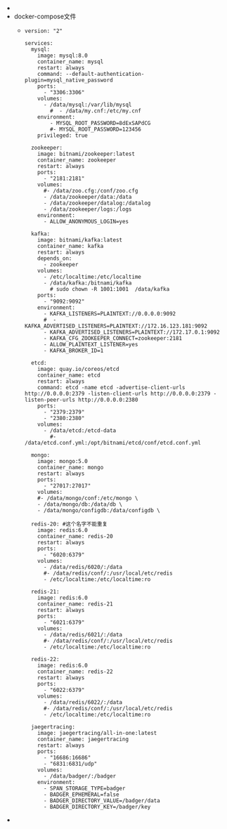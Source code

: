 -
- docker-compose文件
	- ```
	  version: "2"
	  
	  services:
	    mysql:
	      image: mysql:8.0
	      container_name: mysql
	      restart: always
	      command: --default-authentication-plugin=mysql_native_password
	      ports:
	        - "3306:3306"
	      volumes:
	        - /data/mysql:/var/lib/mysql
	          #  - /data/my.cnf:/etc/my.cnf
	      environment:
	          - MYSQL_ROOT_PASSWORD=8dExSAPdCG
	          #- MYSQL_ROOT_PASSWORD=123456
	      privileged: true
	  
	    zookeeper:
	      image: bitnami/zookeeper:latest
	      container_name: zookeeper
	      restart: always
	      ports:
	        - "2181:2181"
	      volumes:
	        #- /data/zoo.cfg:/conf/zoo.cfg
	        - /data/zookeeper/data:/data
	        - /data/zookeeper/datalog:/datalog
	        - /data/zookeeper/logs:/logs
	      environment:
	        - ALLOW_ANONYMOUS_LOGIN=yes
	  
	    kafka:
	      image: bitnami/kafka:latest
	      container_name: kafka
	      restart: always
	      depends_on:
	        - zookeeper
	      volumes:
	        - /etc/localtime:/etc/localtime
	        - /data/kafka:/bitnami/kafka
	          # sudo chown -R 1001:1001  /data/kafka
	      ports:
	        - "9092:9092"
	      environment:
	        - KAFKA_LISTENERS=PLAINTEXT://0.0.0.0:9092
	        #  - KAFKA_ADVERTISED_LISTENERS=PLAINTEXT://172.16.123.181:9092
	        - KAFKA_ADVERTISED_LISTENERS=PLAINTEXT://172.17.0.1:9092
	        - KAFKA_CFG_ZOOKEEPER_CONNECT=zookeeper:2181
	        - ALLOW_PLAINTEXT_LISTENER=yes
	        - KAFKA_BROKER_ID=1
	  
	    etcd:
	      image: quay.io/coreos/etcd
	      container_name: etcd
	      restart: always
	      command: etcd -name etcd -advertise-client-urls http://0.0.0.0:2379 -listen-client-urls http://0.0.0.0:2379 -listen-peer-urls http://0.0.0.0:2380
	      ports:
	        - "2379:2379"
	        - "2380:2380"
	      volumes:
	        - /data/etcd:/etcd-data
	          #- /data/etcd.conf.yml:/opt/bitnami/etcd/conf/etcd.conf.yml
	          
	    mongo:
	      image: mongo:5.0
	      container_name: mongo
	      restart: always
	      ports:
	        - "27017:27017"
	      volumes:
	      #- /data/mongo/conf:/etc/mongo \
	      - /data/mongo/db:/data/db \
	      - /data/mongo/configdb:/data/configdb \
	      
	    redis-20: #这个名字不能重复
	      image: redis:6.0
	      container_name: redis-20
	      restart: always
	      ports:
	        - "6020:6379"
	      volumes:
	        - /data/redis/6020/:/data
	        #- /data/redis/conf/:/usr/local/etc/redis
	        - /etc/localtime:/etc/localtime:ro
	  
	    redis-21:
	      image: redis:6.0
	      container_name: redis-21
	      restart: always
	      ports:
	        - "6021:6379"
	      volumes:
	        - /data/redis/6021/:/data
	        #- /data/redis/conf/:/usr/local/etc/redis
	        - /etc/localtime:/etc/localtime:ro
	  
	    redis-22:
	      image: redis:6.0
	      container_name: redis-22
	      restart: always
	      ports:
	        - "6022:6379"
	      volumes:
	        - /data/redis/6022/:/data
	        #- /data/redis/conf/:/usr/local/etc/redis
	        - /etc/localtime:/etc/localtime:ro
	        
	    jaegertracing:
	      image: jaegertracing/all-in-one:latest
	      container_name: jaegertracing
	      restart: always
	      ports:
	        - "16686:16686"
	        - "6831:6831/udp"
	      volumes:
	        - /data/badger/:/badger
	      environment:
	        - SPAN_STORAGE_TYPE=badger
	        - BADGER_EPHEMERAL=false
	        - BADGER_DIRECTORY_VALUE=/badger/data
	        - BADGER_DIRECTORY_KEY=/badger/key
	  
	  ```
-